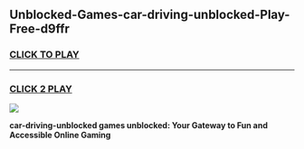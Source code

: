 
## Unblocked-Games-car-driving-unblocked-Play-Free-d9ffr
<h3>
<a href="https://premium76.site?title=car-driving-unblocked&ref=18A1">CLICK TO PLAY</a></h3>
<hr>

<h3>
<a href="https://premium76.site?title=car-driving-unblocked&ref=18A1">CLICK 2 PLAY</a>
  
</h3>

<a href="https://premium76.site?title=car-driving-unblocked&ref=18A1"><img src="https://clearcache.store/games.png"></a>


**car-driving-unblocked games unblocked: Your Gateway to Fun and Accessible Online Gaming**
